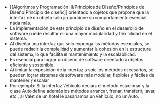 - [[Algoritmos y Programación III/Principios de Diseño/Principios de Diseño|Principio de diseño]] orientado a objetos que propone que la interfaz de un objeto solo proporcione su comportamiento esencial, nada más.
- La implementación de este principio de diseño en el desarrollo de software puede resultar en una mayor modularidad y flexibilidad en el sistema. 
- Al diseñar una interfaz que solo exponga los métodos esenciales, se puede reducir la complejidad y aumentar la cohesión en la estructura del sistema, lo que facilita el mantenimiento y la escalabilidad. 
- Es esencial para lograr un diseño de software orientado a objetos eficiente y sostenible. 
- Al limitar la exposición de la interfaz a solo los métodos necesarios, se pueden lograr sistemas de software más modular, flexibles y fáciles de mantener y escalar
- Por ejemplo: Si la interfaz Vehículo declara el método estacionar y la clase Auto define además los métodos arrancar, frenar, transferir, lavar, etc., al Valet de un hotel le pasaríamos un Vehículo, no un Auto.